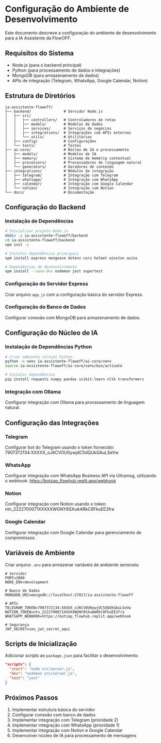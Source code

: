 # Configuração do Ambiente de Desenvolvimento

Este documento descreve a configuração do ambiente de desenvolvimento para a IA Assistente da FlowOFF.

## Requisitos do Sistema

- Node.js (para o backend principal)
- Python (para processamento de dados e integrações)
- MongoDB (para armazenamento de dados)
- APIs de integração (Telegram, WhatsApp, Google Calendar, Notion)

## Estrutura de Diretórios

```
ia-assistente-flowoff/
├── backend/               # Servidor Node.js
│   ├── src/
│   │   ├── controllers/   # Controladores de rotas
│   │   ├── models/        # Modelos de dados
│   │   ├── services/      # Serviços de negócios
│   │   ├── integrations/  # Integrações com APIs externas
│   │   └── utils/         # Utilitários
│   ├── config/            # Configurações
│   └── tests/             # Testes
├── ai-core/               # Núcleo de IA e processamento
│   ├── models/            # Modelos de IA
│   ├── memory/            # Sistema de memória contextual
│   ├── processors/        # Processadores de linguagem natural
│   └── generators/        # Geradores de conteúdo
├── integrations/          # Módulos de integração
│   ├── telegram/          # Integração com Telegram
│   ├── whatsapp/          # Integração com WhatsApp
│   ├── calendar/          # Integração com Google Calendar
│   └── notion/            # Integração com Notion
└── docs/                  # Documentação
```

## Configuração do Backend

### Instalação de Dependências

```bash
# Inicializar projeto Node.js
mkdir -p ia-assistente-flowoff/backend
cd ia-assistente-flowoff/backend
npm init -y

# Instalar dependências principais
npm install express mongoose dotenv cors helmet winston axios

# Dependências de desenvolvimento
npm install --save-dev nodemon jest supertest
```

### Configuração do Servidor Express

Criar arquivo `app.js` com a configuração básica do servidor Express.

### Configuração do Banco de Dados

Configurar conexão com MongoDB para armazenamento de dados.

## Configuração do Núcleo de IA

### Instalação de Dependências Python

```bash
# Criar ambiente virtual Python
python -m venv ia-assistente-flowoff/ai-core/venv
source ia-assistente-flowoff/ai-core/venv/bin/activate

# Instalar dependências
pip install requests numpy pandas scikit-learn nltk transformers
```

### Integração com Ollama

Configurar integração com Ollama para processamento de linguagem natural.

## Configuração das Integrações

### Telegram

Configurar bot do Telegram usando o token fornecido: 7907372134:XXXXX_oJ6CVOU0ywjdC5dQUkGAuLSeVw

### WhatsApp

Configurar integração com WhatsApp Business API via Ultramsg, utilizando o webhook: https://botzap_flowhub.replit.app/webhook

### Notion

Configurar integração com Notion usando o token: ntn_2222700071XXXXXWGNY8SXuAARkC8FkuEE3fra

### Google Calendar

Configurar integração com Google Calendar para gerenciamento de compromissos.

## Variáveis de Ambiente

Criar arquivo `.env` para armazenar variáveis de ambiente sensíveis:

```
# Servidor
PORT=3000
NODE_ENV=development

# Banco de Dados
MONGODB_URI=mongodb://localhost:27017/ia-assistente-flowoff

# APIs
TELEGRAM_TOKEN=7907372134:XXXXX_oJ6CVOU0ywjdC5dQUkGAuLSeVw
NOTION_TOKEN=ntn_2222700071XXXXXWGNY8SXuAARkC8FkuEE3fra
WHATSAPP_WEBHOOK=https://botzap_flowhub.replit.app/webhook

# Segurança
JWT_SECRET=seu_jwt_secret_aqui
```

## Scripts de Inicialização

Adicionar scripts ao `package.json` para facilitar o desenvolvimento:

```json
"scripts": {
  "start": "node src/server.js",
  "dev": "nodemon src/server.js",
  "test": "jest"
}
```

## Próximos Passos

1. Implementar estrutura básica do servidor
2. Configurar conexão com banco de dados
3. Implementar integração com Telegram (prioridade 2)
4. Implementar integração com WhatsApp (prioridade 1)
5. Implementar integração com Notion e Google Calendar
6. Desenvolver núcleo de IA para processamento de mensagens
